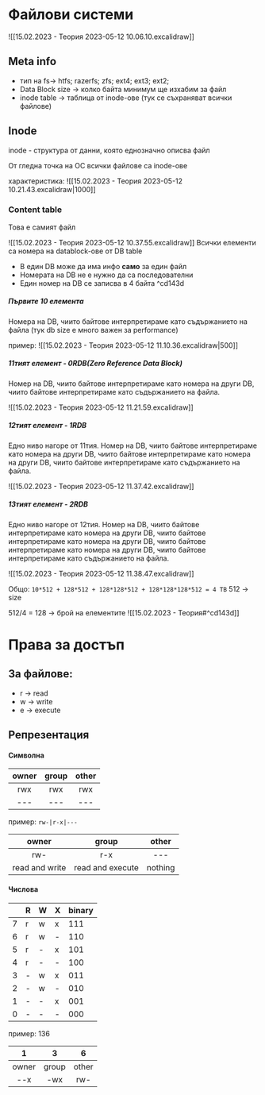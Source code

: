 # Файлови системи

![[15.02.2023 - Теория 2023-05-12 10.06.10.excalidraw]]

## Meta info
- тип на fs-> htfs; razerfs; zfs; ext4; ext3; ext2;
- Data Block size -> колко байта минимум ще изхабим за файл
- inode table -> таблица от inode-ове (тук се съхраняват всички файлове)


## Inode
inode - структура от данни, която еднозначно описва файл

От гледна точка на ОС всички файлове са inode-ове

характеристика:
![[15.02.2023 - Теория 2023-05-12 10.21.43.excalidraw|1000]]


### Content table
Това е самият файл

![[15.02.2023 - Теория 2023-05-12 10.37.55.excalidraw]]
Всички елементи са номера на datablock-ове от DB table
- В един DB може да има инфо **само** за един файл
- Номерата на DB не е нужно да са последователни
- Един номер на DB се записва в 4 байта ^cd143d


##### Първите 10 елемента 
Номера на DB, чиито байтове интерпретираме като съдържанието на файла (тук db size е много важен за performance)

пример:
![[15.02.2023 - Теория 2023-05-12 11.10.36.excalidraw|500]]


##### 11тият елемент - 0RDB(Zero Reference Data Block)
Номер на DB, чиито байтове интерпретираме като номера на други DB, чиито байтове интерпретираме като съдържанието на файла.

![[15.02.2023 - Теория 2023-05-12 11.21.59.excalidraw]]


##### 12тият елемент - 1RDB
Едно ниво нагоре от 11тия. Номер на DB, чиито байтове интерпретираме като номера на други DB, чиито байтове интерпретираме като номера на други DB, чиито байтове интерпретираме като съдържанието на файла.

![[15.02.2023 - Теория 2023-05-12 11.37.42.excalidraw]]


##### 13тият елемент - 2RDB
Едно ниво нагоре от 12тия. Номер на DB, чиито байтове интерпретираме като номера на други DB, чиито байтове интерпретираме като номера на други DB, чиито байтове интерпретираме като номера на други DB, чиито байтове интерпретираме като съдържанието на файла.

![[15.02.2023 - Теория 2023-05-12 11.38.47.excalidraw]]

Общо:
`10*512 + 128*512 + 128*128*512 + 128*128*128*512 = 4 TB`
512 -> size

512/4 = 128 -> брой на елементите
![[15.02.2023 - Теория#^cd143d]]



# Права за достъп

## За файлове:
- r -> read
- w -> write
- e -> execute

## Репрезентация

#### Символна
| owner | group | other |
| :----:| :----:| :----:|
|  rwx  |  rwx  |  rwx  |
|  ---  |  ---  |  ---  |

пример: `rw-|r-x|---`

|     owner      |      group       |  other  |
|:--------------:|:----------------:|:-------:|
|      rw-       |       r-x        |   ---   |
| read and write | read and execute | nothing |



#### Числова
|     | R   | W   | X   | binary |
| --- | --- | --- | --- | ------ |
| 7   | r   | w   | x   | 111    |
| 6   | r   | w   | -   | 110    |
| 5   | r   | -   | x   | 101    |
| 4   | r   | -   | -   | 100    |
| 3   | -   | w   | x   | 011    |
| 2   | -   | w   | -   | 010    |
| 1   | -   | -   | x   | 001    |
| 0   | -   | -   | -   | 000    |

пример:
136

|   1   |   3   |   6   |
|:-----:|:-----:|:-----:|
| owner | group | other | 
|  --x  |  -wx  |  rw-  |
